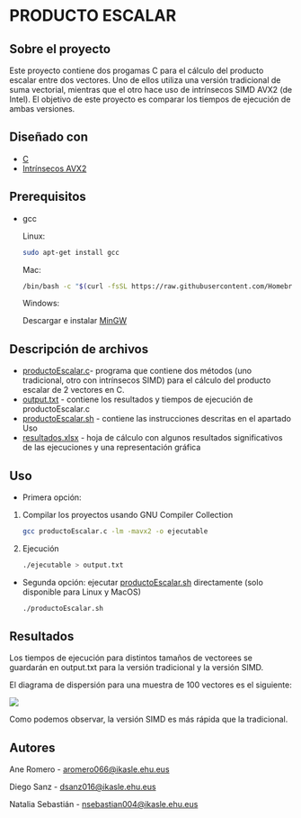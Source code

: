 
# PRODUCTO ESCALAR

## Sobre el proyecto

Este proyecto contiene dos progamas C para el cálculo del producto escalar entre dos vectores.  Uno de ellos utiliza una versión tradicional de suma vectorial, mientras que el otro hace uso de intrínsecos SIMD AVX2  (de Intel). El objetivo de este proyecto es comparar los tiempos de ejecución de ambas versiones.



## Diseñado con 
* [C](https://www.cprogramming.com/)
* [Intrínsecos AVX2](https://www.intel.es/content/www/es/es/architecture-and-technology/avx-512-overview.html)


## Prerequisitos

* gcc

	Linux:
  ```sh
  sudo apt-get install gcc
  ```
	Mac:
  ```sh
  /bin/bash -c "$(curl -fsSL https://raw.githubusercontent.com/Homebrew/install/HEAD/install.sh)"
  ```
	Windows:

	Descargar e instalar [MinGW](https://sourceforge.net/projects/mingw/)


## Descripción de archivos

* [productoEscalar.c](productoEscalar.c)- programa que contiene dos métodos (uno tradicional, otro con intrínsecos SIMD) para el cálculo del producto escalar de 2 vectores en C. 
* [output.txt](output.txt) - contiene los resultados y tiempos de ejecución de productoEscalar.c
* [productoEscalar.sh](productoEscalar.sh) - contiene las instrucciones descritas en el apartado Uso
* [resultados.xlsx](resultados.xlsx) - hoja de cálculo con algunos resultados significativos de las ejecuciones y una representación gráfica

## Uso
* Primera opción:
1. Compilar los proyectos usando GNU Compiler Collection
	 ```sh
  	gcc productoEscalar.c -lm -mavx2 -o ejecutable
 	 ```
	
2. Ejecución
   ```sh
   ./ejecutable > output.txt
   ```
* Segunda opción: ejecutar [productoEscalar.sh](productoEscalar.sh) directamente (solo disponible para Linux y MacOS)
 	```sh
  	./productoEscalar.sh
 	 ```
 
## Resultados
Los tiempos de ejecución para distintos tamaños de vectorees se guardarán en output.txt para la versión tradicional y la versión SIMD.

El diagrama de dispersión para una muestra de 100 vectores es el siguiente:

![](https://i.postimg.cc/prH9T5tw/Gra-fica-comparativa.png)

Como podemos observar, la versión SIMD es más rápida que la tradicional.


## Autores

Ane Romero  - aromero066@ikasle.ehu.eus

Diego Sanz - dsanz016@ikasle.ehu.eus

Natalia Sebastián  - nsebastian004@ikasle.ehu.eus




